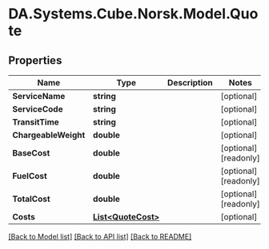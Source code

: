 # DA.Systems.Cube.Norsk.Model.Quote

## Properties

Name | Type | Description | Notes
------------ | ------------- | ------------- | -------------
**ServiceName** | **string** |  | [optional] 
**ServiceCode** | **string** |  | [optional] 
**TransitTime** | **string** |  | [optional] 
**ChargeableWeight** | **double** |  | [optional] 
**BaseCost** | **double** |  | [optional] [readonly] 
**FuelCost** | **double** |  | [optional] [readonly] 
**TotalCost** | **double** |  | [optional] [readonly] 
**Costs** | [**List&lt;QuoteCost&gt;**](QuoteCost.md) |  | [optional] 

[[Back to Model list]](../README.md#documentation-for-models) [[Back to API list]](../README.md#documentation-for-api-endpoints) [[Back to README]](../README.md)

